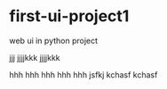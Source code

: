 # first-ui-project1
web ui in python project
 
 
 
 
 
jjj
jjjjkkk
jjjjkkk


hhh
hhh
hhh
hhh
hhh
jsfkj
kchasf
kchasf
